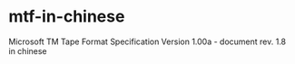 mtf-in-chinese
==============

Microsoft TM Tape Format Specification Version 1.00a - document rev. 1.8 in chinese

